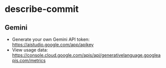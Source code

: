 # describe-commit

## Gemini

- Generate your own Gemini API token: <https://aistudio.google.com/app/apikey>
- View usage data: <https://console.cloud.google.com/apis/api/generativelanguage.googleapis.com/metrics>
